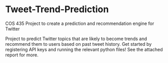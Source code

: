# Tweet-Trend-Prediction
COS 435 Project to create a prediction and recommendation engine for Twitter

Project to predict Twitter topics that are likely to become trends and recommend them to users based on past tweet history. Get started by registering API keys and running the relevant python files! See the attached report for more.
